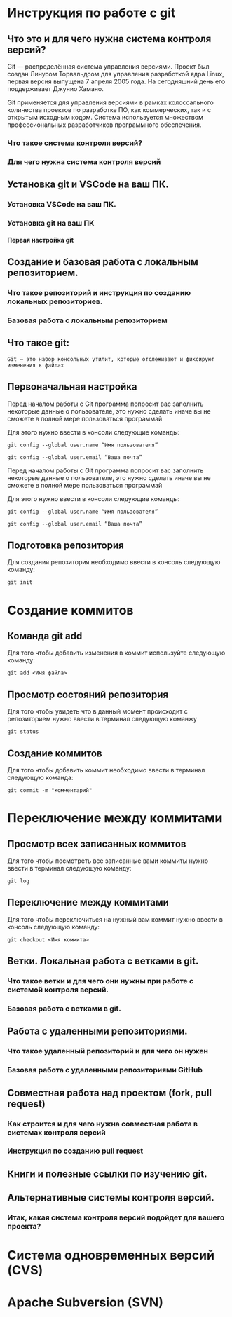 # Инструкция по работе с git

## Что это и для чего нужна система контроля версий?

Git — распределённая система управления версиями. Проект был создан Линусом Торвальдсом для управления разработкой ядра Linux, первая версия выпущена 7 апреля 2005 года. На сегодняшний день его поддерживает Джунио Хамано.

Git применяется для управления версиями в рамках колоссального количества проектов по разработке ПО, как коммерческих, так и с открытым исходным кодом. Система используется множеством профессиональных разработчиков программного обеспечения.

### Что такое система контроля версий?

### Для чего нужна система контроля версий

## Установка git и VSCode на ваш ПК.

### Установка VSCode на ваш ПК.

### Установка git на ваш ПК

#### Первая настройка git

## Создание и базовая работа с локальным репозиторием.

### Что такое репозиторий и инструкция по созданию локальных репозиториев.

### Базовая работа с локальным репозиторием

## Что такое git:
```fix
Git — это набор консольных утилит, которые отслеживают и фиксируют изменения в файлах
```

## Первоначальная настройка
Перед началом работы с Git программа попросит вас заполнить некоторые данные о пользователе, это нужно сделать иначе вы не сможете в полной мере пользоваться программай

Для этого нужно ввести в консоли следующие команды:
```
git config --global user.name “Имя пользователя”

git config --global user.email “Ваша почта”
```


Перед началом работы с Git программа попросит вас заполнить некоторые данные о пользователе, это нужно сделать иначе вы не сможете в полной мере пользоваться программай

Для этого нужно ввести в консоли следующие команды:
```
git config --global user.name “Имя пользователя”

git config --global user.email “Ваша почта”
```

## Подготовка репозитория
Для создания репозитория необходимо ввести в консоль следующую команду:
```
git init
```

# Создание коммитов

## Команда git add
Для того чтобы добавить изменения в коммит используйте следующую команду:
```
git add <Имя файла>
```

## Просмотр состояний репозитория
Для того чтобы увидеть что в данный момент происходит с репозиторием нужно ввести в терминал следующую команжу
```
git status
```

## Создание коммитов
Для того чтобы добавить коммит необходимо ввести в терминал следующую команда:
```
git commit -m "комментарий"
```

# Переключение между коммитами

## Просмотр всех записанных коммитов
Для того чтобы посмотреть все записанные вами коммиты нужно ввести в терминал следующую команду:
```
git log
```

## Переключение между коммитами
Для того чтобы переключиться на нужный вам коммит нужно ввести в консоль следующую команду:
```
git checkout <Имя коммита>
```

## Ветки. Локальная работа с ветками в git.

### Что такое ветки и для чего они нужны при работе с системой контроля версий.

### Базовая работа с ветками в git.

## Работа с удаленными репозиториями.

### Что такое удаленный репозиторий и для чего он нужен

### Базовая работа с удаленными репозиториями GitHub

## Совместная работа над проектом (fork, pull request)

### Как строится и для чего нужна совместная работа в системах контроля версий

### Инструкция по созданию pull request

## Книги и полезные ссылки по изучению git.

## Альтернативные системы контроля версий.

### Итак, какая система контроля версий подойдет для вашего проекта?

# Система одновременных версий (CVS)

# Apache Subversion (SVN)

